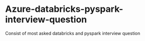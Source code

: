 # Azure-databricks-pyspark-interview-question
Consist of most asked databricks and pyspark interview question
